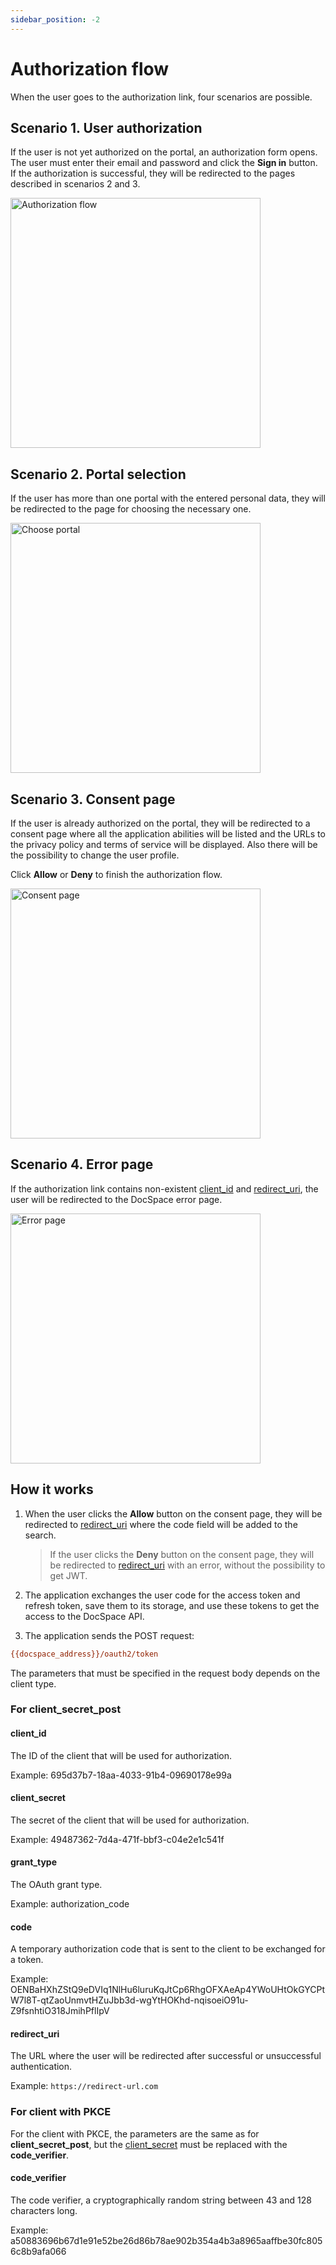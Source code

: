 ```yaml
---
sidebar_position: -2
---
```


# Authorization flow

When the user goes to the authorization link, four scenarios are possible.

## Scenario 1. User authorization

If the user is not yet authorized on the portal, an authorization form opens. The user must enter their email and password and click the **Sign in** button. If the authorization is successful, they will be redirected to the pages described in scenarios 2 and 3.

<img alt="Authorization flow" src="/assets/images/docspace/authorization-flow.png" width="400px" />

## Scenario 2. Portal selection

If the user has more than one portal with the entered personal data, they will be redirected to the page for choosing the necessary one.

<img alt="Choose portal" src="/assets/images/docspace/choose-portal.png" width="400px" />

## Scenario 3. Consent page

If the user is already authorized on the portal, they will be redirected to a consent page where all the application abilities will be listed and the URLs to the privacy policy and terms of service will be displayed. Also there will be the possibility to change the user profile.

Click **Allow** or **Deny** to finish the authorization flow.

<img alt="Consent page" src="/assets/images/docspace/consent-page.png" width="400px" />

## Scenario 4. Error page

If the authorization link contains non-existent [client_id](./auth-button.md#client_id) and [redirect_uri](./auth-button.md#redirect_uri), the user will be redirected to the DocSpace error page.

<img alt="Error page" src="/assets/images/docspace/error-page.png" width="400px" />

## How it works

1. When the user clicks the **Allow** button on the consent page, they will be redirected to [redirect_uri](#redirect_uri) where the code field will be added to the search.

   > If the user clicks the **Deny** button on the consent page, they will be redirected to [redirect_uri](#redirect_uri) with an error, without the possibility to get JWT.

2. The application exchanges the user code for the access token and refresh token, save them to its storage, and use these tokens to get the access to the DocSpace API.

3. The application sends the POST request:

``` ini
{{docspace_address}}/oauth2/token
```

The parameters that must be specified in the request body depends on the client type.

### For client_secret_post

#### client_id

The ID of the client that will be used for authorization.

Example: 695d37b7-18aa-4033-91b4-09690178e99a

#### client_secret

The secret of the client that will be used for authorization.

Example: 49487362-7d4a-471f-bbf3-c04e2e1c541f

#### grant_type

The OAuth grant type.

Example: authorization_code

#### code

A temporary authorization code that is sent to the client to be exchanged for a token.

Example: OENBaHXhZStQ9eDVIq1NlHu6luruKqJtCp6RhgOFXAeAp4YWoUHtOkGYCPtW7l8T-qtZaoUnmvtHZuJbb3d-wgYtHOKhd-nqisoeiO91u-Z9fsnhtiO318JmihPflIpV

#### redirect_uri

The URL where the user will be redirected after successful or unsuccessful authentication.

Example: `https://redirect-url.com`

### For client with PKCE

For the client with PKCE, the parameters are the same as for **client_secret_post**, but the [client_secret](#client_secret) must be replaced with the **code_verifier**.

#### code_verifier

The code verifier, a cryptographically random string between 43 and 128 characters long.

Example: a50883696b67d1e91e52be26d86b78ae902b354a4b3a8965aaffbe30fc8056c8b9afa066
